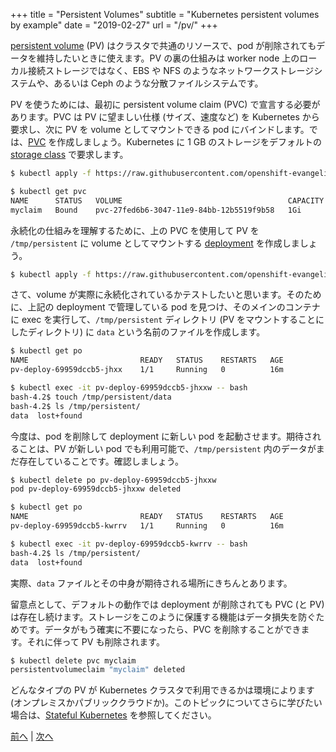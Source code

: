+++
title = "Persistent Volumes"
subtitle = "Kubernetes persistent volumes by example"
date = "2019-02-27"
url = "/pv/"
+++

[persistent volume](https://kubernetes.io/docs/concepts/storage/persistent-volumes/) (PV) はクラスタで共通のリソースで、pod が削除されてもデータを維持したいときに使えます。PV の裏の仕組みは worker node 上のローカル接続ストレージではなく、EBS や NFS のようなネットワークストレージシステムや、あるいは Ceph のような分散ファイルシステムです。

PV を使うためには、最初に persistent volume claim (PVC) で宣言する必要があります。PVC は PV に望ましい仕様 (サイズ、速度など) を Kubernetes から要求し、次に PV を volume としてマウントできる pod にバインドします。では、[PVC](https://github.com/openshift-evangelists/kbe/blob/master/specs/pv/pvc.yaml) を作成しましょう。Kubernetes に 1 GB のストレージをデフォルトの [storage class](https://kubernetes.io/docs/concepts/storage/storage-classes/) で要求します。

```bash
$ kubectl apply -f https://raw.githubusercontent.com/openshift-evangelists/kbe/master/specs/pv/pvc.yaml

$ kubectl get pvc
NAME      STATUS   VOLUME                                     CAPACITY   ACCESS MODES   STORAGECLASS    AGE
myclaim   Bound    pvc-27fed6b6-3047-11e9-84bb-12b5519f9b58   1Gi        RWO            gp2-encrypted   18m
```

永続化の仕組みを理解するために、上の PVC を使用して PV を `/tmp/persistent` に volume としてマウントする [deployment](https://github.com/openshift-evangelists/kbe/blob/master/specs/pv/deploy.yaml) を作成しましょう。

```bash
$ kubectl apply -f https://raw.githubusercontent.com/openshift-evangelists/kbe/master/specs/pv/deploy.yaml
```

さて、volume が実際に永続化されているかテストしたいと思います。そのために、上記の deployment で管理している pod を見つけ、そのメインのコンテナに exec を実行して、`/tmp/persistent` ディレクトリ (PV をマウントすることにしたディレクトリ) に `data` という名前のファイルを作成します。

```bash
$ kubectl get po
NAME                         READY   STATUS    RESTARTS   AGE
pv-deploy-69959dccb5-jhxx    1/1     Running   0          16m

$ kubectl exec -it pv-deploy-69959dccb5-jhxxw -- bash
bash-4.2$ touch /tmp/persistent/data
bash-4.2$ ls /tmp/persistent/
data  lost+found
```

今度は、pod を削除して deployment に新しい pod を起動させます。期待されることは、PV が新しい pod でも利用可能で、`/tmp/persistent` 内のデータがまだ存在していることです。確認しましょう。

```bash
$ kubectl delete po pv-deploy-69959dccb5-jhxxw
pod pv-deploy-69959dccb5-jhxxw deleted

$ kubectl get po
NAME                         READY   STATUS    RESTARTS   AGE
pv-deploy-69959dccb5-kwrrv   1/1     Running   0          16m

$ kubectl exec -it pv-deploy-69959dccb5-kwrrv -- bash
bash-4.2$ ls /tmp/persistent/
data  lost+found
```

実際、`data` ファイルとその中身が期待される場所にきちんとあります。

留意点として、デフォルトの動作では deployment が削除されても PVC (と PV) は存在し続けます。ストレージをこのように保護する機能はデータ損失を防ぐためです。データがもう確実に不要になったら、PVC を削除することができます。それに伴って PV も削除されます。

```bash
$ kubectl delete pvc myclaim
persistentvolumeclaim "myclaim" deleted
```

どんなタイプの PV が Kubernetes クラスタで利用できるかは環境によります (オンプレミスかパブリッククラウドか)。このトピックについてさらに学びたい場合は、[Stateful Kubernetes](https://stateful.kubernetes.sh/#storage) を参照してください。

[前へ](/volumes) | [次へ](/secrets)
